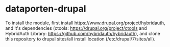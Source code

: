 # dataporten-drupal

To install the module, first install https://www.drupal.org/project/hybridauth, and it's dependencies (ctools: https://drupal.org/project/ctools and HybridAuth Library: https://github.com/hybridauth/hybridauth), and clone this repository to drupal sites/all install location (/etc/drupal/7/sites/all).
